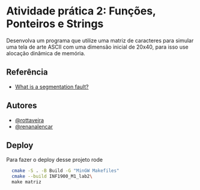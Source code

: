 
# Atividade prática 2: Funções, Ponteiros e Strings

Desenvolva um programa que utilize uma matriz de caracteres para simular uma tela de arte ASCII com uma dimensão
inicial de 20x40, para isso use alocação dinâmica de memória.

## Referência

- [What is a segmentation fault?](https://stackoverflow.com/questions/2346806/what-is-a-segmentation-fault)
## Autores
- [@rottaveira](https://www.github.com/rottaveira)
- [@renanalencar](https://www.github.com/renanalencar)


## Deploy

Para fazer o deploy desse projeto rode

```bash
  cmake -S . -B Build -G "MinGW Makefiles"
  cmake --build INF1900_M1_lab2\
  make matriz
```
